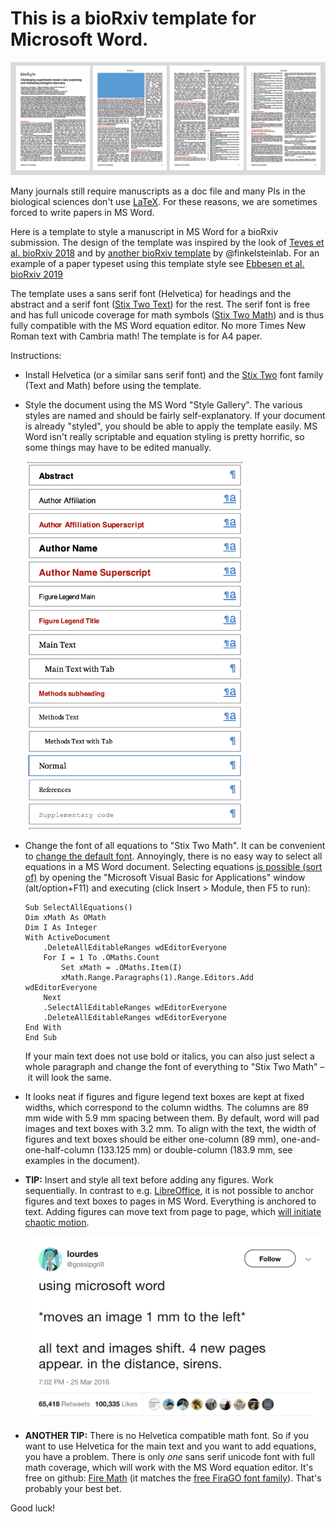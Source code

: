 # This is a bioRxiv template for Microsoft Word.
![Some pages](example_pages.png)

Many journals still require manuscripts as a doc file and many PIs in the biological sciences don't use [LaTeX](https://en.wikipedia.org/wiki/LaTeX). For these reasons, we are sometimes forced to write papers in MS Word.

Here is a template to style a manuscript in MS Word for a bioRxiv submission. The design of the template was inspired by the look of [Teves et al. bioRxiv 2018](https://doi.org/10.1101/257451) and by [another bioRxiv template](https://github.com/finkelsteinlab/BioRxiv-Template) by @finkelsteinlab. For an example of a paper typeset using this template style see [Ebbesen et al. bioRxiv 2019](https://doi.org/10.1101/545434)

The template uses a sans serif font (Helvetica) for headings and the abstract and a serif font ([Stix Two Text](https://github.com/stipub/stixfonts)) for the rest. The serif font is free and has full unicode coverage for math symbols ([Stix Two Math](https://github.com/stipub/stixfonts)) and is thus fully compatible with the MS Word equation editor. No more Times New Roman text with Cambria math! The template is for A4 paper.

Instructions:
* Install Helvetica (or a similar sans serif font) and the [Stix Two](https://github.com/stipub/stixfonts) font family (Text and Math) before using the template.

* Style the document using the MS Word "Style Gallery". The various styles are named and should be fairly self-explanatory. If your document is already "styled", you should be able to apply the template easily. MS Word isn't really scriptable and equation styling is pretty horrific, so some things may have to be edited manually.

  <img src="word_styles.png" width="350">

* Change the font of all equations to "Stix Two Math". It can be convenient to [change the default font](https://superuser.com/questions/1114697/select-a-different-math-font-in-microsoft-word).  Annoyingly, there is no easy way to select all equations in a MS Word document. Selecting equations [is possible (sort of)](https://www.extendoffice.com/documents/word/751-word-select-equation.html) by opening the "Microsoft Visual Basic for Applications" window (alt/option+F11) and executing (click Insert > Module, then F5 to run):

  ```
  Sub SelectAllEquations()
  Dim xMath As OMath
  Dim I As Integer
  With ActiveDocument
      .DeleteAllEditableRanges wdEditorEveryone
      For I = 1 To .OMaths.Count
          Set xMath = .OMaths.Item(I)
          xMath.Range.Paragraphs(1).Range.Editors.Add wdEditorEveryone
      Next
      .SelectAllEditableRanges wdEditorEveryone
      .DeleteAllEditableRanges wdEditorEveryone
  End With
  End Sub
  ```

  If your main text does not use bold or italics, you can also just select a whole paragraph and change the font of everything to "Stix Two Math" – it will look the same.


* It looks neat if figures and figure legend text boxes are kept at fixed widths, which correspond to the column widths. The columns are 89 mm wide with 5.9 mm spacing between them. By default, word will pad images and text boxes with 3.2 mm. To align with the text, the width of figures and text boxes should be either one-column (89 mm), one-and-one-half-column (133.125 mm) or double-column (183.9 mm, see examples in the document).

* **TIP:** Insert and style all text before adding any figures. Work sequentially. In contrast to e.g. [LibreOffice](https://www.libreoffice.org/), it is not possible to anchor figures and text boxes to pages in MS Word. Everything is anchored to text. Adding figures can move text from page to page, which [will initiate chaotic motion](https://twitter.com/gossipgriii/status/713425874167537664).

  <img src="chaotic_word.png" width="500">

* **ANOTHER TIP:** There is no Helvetica compatible math font. So if you want to use Helvetica for the main text and you want to add equations, you have a problem. There is only *one* sans serif unicode font with full math coverage, which will work with the MS Word equation editor. It's free on github: [Fire Math](https://github.com/firamath/firamath) (it matches the [free FiraGO font family](https://github.com/bBoxType/FiraGO)). That's probably your best bet.

Good luck!
